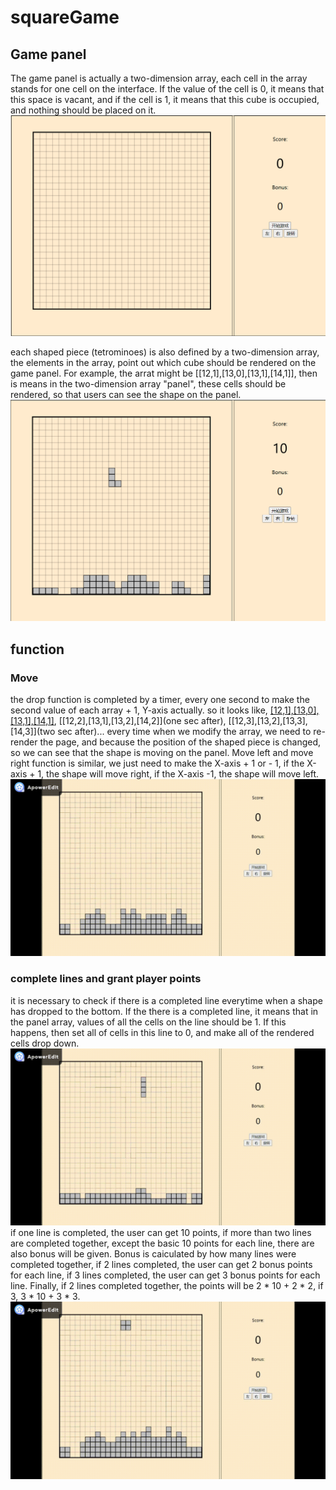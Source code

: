 # squareGame
## Game panel
The game panel is actually a two-dimension array, each cell in the array stands for one cell on the interface. If the value of the cell is 0, it means that this space is vacant, and if the cell is 1, it means that this cube is occupied, and nothing should be placed on it.
![image](https://github.com/jiaxiuli/Tetris-Square-Game/blob/master/img/panel.png)

each shaped piece (tetrominoes) is also defined by a two-dimension array, the elements in the array, point out which cube should be rendered on the game panel. For example, the arrat might be [[12,1],[13,0],[13,1],[14,1]], then is means in the two-dimension array "panel", these cells should be rendered, so that users can see the shape on the panel.
![image](https://github.com/jiaxiuli/Tetris-Square-Game/blob/master/img/shape.png)

## function
### Move
the drop function is completed by a timer, every one second to make the second value of each array + 1, Y-axis actually. 
so it looks like, 
[[12,1],[13,0],[13,1],[14,1]](original), 
[[12,2],[13,1],[13,2],[14,2]](one sec after), 
[[12,3],[13,2],[13,3],[14,3]](two sec after)... 
every time when we modify the array, we need to re-render the page, and because the position of the shaped piece is changed, so we can see that the shape is moving on the panel.
Move left and move right function is similar, we just need to make the X-axis + 1 or - 1, if the X-axis + 1, the shape will move right, if the X-axis -1, the shape will move left.
![image](https://github.com/jiaxiuli/Tetris-Square-Game/blob/master/img/rotate.gif)
### complete lines and grant player points
it is necessary to check if there is a completed line everytime when a shape has dropped to the bottom. If the there is a completed line, it means that in the panel array, values of all the cells on the line should be 1. If this happens, then set all of cells in this line to 0, and make all of the rendered cells drop down.
![image](https://github.com/jiaxiuli/Tetris-Square-Game/blob/master/img/completeLine1.gif)
if one line is completed, the user can get 10 points, if more than two lines are completed together, except the basic 10 points for each line, there are also bonus will be given. Bonus is caiculated by how many lines were completed together, if 2 lines completed, the user can get 2 bonus points for each line, if 3 lines completed, the user can get 3 bonus points for each line. Finally, if 2 lines completed together, the points will be 2 * 10 + 2 * 2, if 3, 3 * 10 + 3 * 3.
![image](https://github.com/jiaxiuli/Tetris-Square-Game/blob/master/img/completeLine2.gif)
